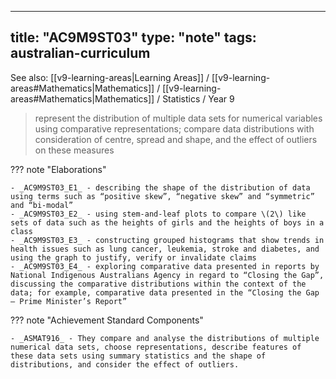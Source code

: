 
---
title: "AC9M9ST03"
type: "note"
tags: australian-curriculum
---

See also: [[v9-learning-areas|Learning Areas]] / [[v9-learning-areas#Mathematics|Mathematics]] / [[v9-learning-areas#Mathematics|Mathematics]] / Statistics / Year 9

> represent the distribution of multiple data sets for numerical variables using comparative representations; compare data distributions with consideration of centre, spread and shape, and the effect of outliers on these measures

??? note "Elaborations"

	- _AC9M9ST03_E1_ - describing the shape of the distribution of data using terms such as “positive skew”, “negative skew” and “symmetric” and “bi-modal”
	- _AC9M9ST03_E2_ - using stem-and-leaf plots to compare \(2\) like sets of data such as the heights of girls and the heights of boys in a class
	- _AC9M9ST03_E3_ - constructing grouped histograms that show trends in health issues such as lung cancer, leukemia, stroke and diabetes, and using the graph to justify, verify or invalidate claims
	- _AC9M9ST03_E4_ - exploring comparative data presented in reports by National Indigenous Australians Agency in regard to “Closing the Gap”, discussing the comparative distributions within the context of the data; for example, comparative data presented in the “Closing the Gap – Prime Minister’s Report”
??? note "Achievement Standard Components"

	- _ASMAT916_ - They compare and analyse the distributions of multiple numerical data sets, choose representations, describe features of these data sets using summary statistics and the shape of distributions, and consider the effect of outliers.

[//begin]: # "Autogenerated link references for markdown compatibility"
[v9-learning-areas]: ..%2Fv9-learning-areas "Learning Areas"
[//end]: # "Autogenerated link references" 
